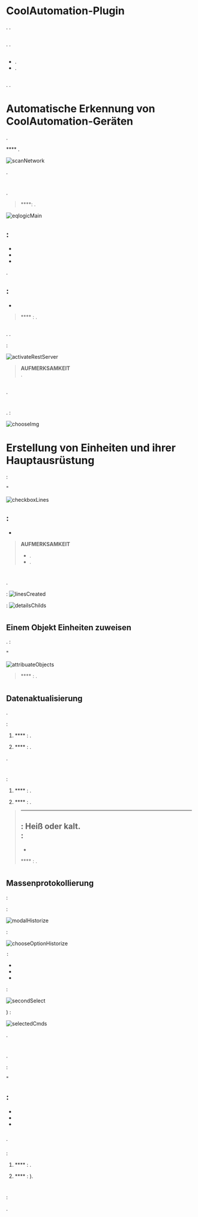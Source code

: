 # CoolAutomation-Plugin

. .

## 

. .

## 

- .
- .

## 

. .

# Automatische Erkennung von CoolAutomation-Geräten

.

 **** .

![scanNetwork](./images/scanNetwork.png)

.




# 

.

> ****: .

![eqlogicMain](./images/eqlogicMain.png)

## 

 :
- 
- 
- 
- 

.

## 

 :
- 
- 

> **** : . 

## 

. . 

 :

![activateRestServer](./images/activateRestServer.png)

> **AUFMERKSAMKEIT**  
> .

## 

.



# 

## 

.  :






![chooseImg](./images/chooseImg.png)

# Erstellung von Einheiten und ihrer Hauptausrüstung

 :



"

![checkboxLines](./images/checkboxLines.png)

 :
- 
- 

> **AUFMERKSAMKEIT**  
> - .  
> - .

# 

.

 :
![linesCreated](./images/linesCreated.png)

 :
![detailsChilds](./images/detailsChilds.png)





# 

## Einem Objekt Einheiten zuweisen

.  :


"


![attribuateObjects](./images/attribuateObjects.png)

> **** : .

# 

## Datenaktualisierung

.

 :

1. **** : .

2. **** : .

.


# 

## 

 :

1. **** : .

2. **** : .

> ****  
>  : Heiß oder kalt.  
>  :
> - 
> - 
> 
> **** : .

# 

## Massenprotokollierung

 :

 :

   ![modalHistorize](./images/modalHistorize.png)

 :

   ![chooseOptionHistorize](./images/chooseOptionHistorize.png)

    :
   - 
   - 
   - 

 :

   ![secondSelect](./images/secondSelect.png)

) :

   ![selectedCmds](./images/selectedCmds.png)

.



# 

## 

.

 :


"

 :
- 
-   
- 
- 

### 

.

### 

 :

1. **** : .

2. **** : ).

# 

 :






.